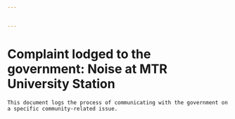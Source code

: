 ```yaml
---


---
```


<h1 id="complaint-lodged-to-the-government-noise-at-mtr-university-station">Complaint lodged to the government: Noise at MTR University Station</h1>
<pre><code>This document logs the process of communicating with the government on a specific community-related issue. 
</code></pre>

